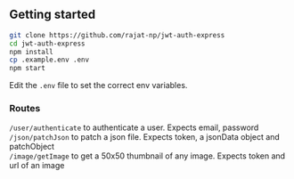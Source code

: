 ## Getting started

```bash
git clone https://github.com/rajat-np/jwt-auth-express
cd jwt-auth-express
npm install
cp .example.env .env
npm start
```

Edit the `.env` file to set the correct env variables.

### Routes

`/user/authenticate` to authenticate a user. Expects email, password <br/>
`/json/patchJson` to patch a json file. Expects token, a jsonData object and patchObject <br/>
`/image/getImage` to get a 50x50 thumbnail of any image. Expects token and url of an image
